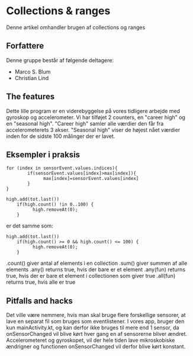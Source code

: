 # Collections & ranges
Denne artikel omhandler brugen af collections og ranges

## Forfattere
Denne gruppe består af følgende deltagere:
- Marco S. Blum
- Christian Lind

## The features
Dette lille program er en viderebyggelse på vores tidligere arbejde med gyroskop og accelerometer.
Vi har tilføjet 2 counters, en "career high" og en "seasonal high".
"Career high" samler alle værdier den får fra accelerometerets 3 akser.
"Seasonal high" viser de højest nået værdier inden for de sidste 100 målinger der er lavet.

## Eksempler i praksis
```
for (index in sensorEvent.values.indices){
        if(sensorEvent.values[index]>max[index]){
              max[index]=sensorEvent.values[index]
        }
}
```

```
high.add(tot.last())
    if(high.count() !in 0..100) {
          high.removeAt(0);
    }
```
er det samme som: 
```
high.add(tot.last())
    if(high.count() >= 0 && high.count() <= 100) {
          high.removeAt(0);
    }
```
.count() giver antal af elements i en collection
.sum() giver summen af alle elements
.any() returns true, hvis der bare er et element
.any(fun) returns true, hvis der er bare et element i collectionen som giver true
.all(fun) returns true, hvis alle er true

## Pitfalls and hacks
Det ville være nemmere, hvis man skal bruge flere forskellige sensorer, at lave en separat fil som bruges som eventlistener. I vores app, bruger den kun mainActivity.kt, og kan derfor ikke bruges til mere end 1 sensor, da onSensorChanged vil blive kørt hver gang en af sensorerne bliver ændret.
Accelerometeret og gyroskopet, vil der hele tiden lave mikroskobiske ændrigner og functionen  onSensorChanged vil derfor blive kørt konstant.
